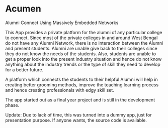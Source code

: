 # Acumen
Alumni Connect Using Massively Embedded Networks

This App provides a private platform for the alumni of any particular college to connect. Since most of the private colleges in and around West Bengal do not have any Alumni Network, there is no interaction between the Alumni and present students. Alumni are unable give back to their colleges since they do not know the needs of the students. Also, students are unable to get a proper look into the present industry situation and hence do not know anything about the industry trends or the type of skill they need to develop for a better future.

A platform which connects the students to their helpful Alumni will help in creating better grooming methods, improve the teaching learning process and hence creating professionals with edgy skill set.

The app started out as a final year project and is still in the development phase.

Update: Due to lack of time, this was turned into a dummy app, just for presentation purpose. If anyone wants, the source code is available.

